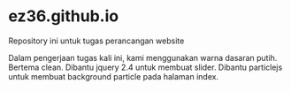 # ez36.github.io
Repository ini untuk tugas perancangan website

Dalam pengerjaan tugas kali ini, kami menggunakan warna dasaran putih. Bertema clean.
Dibantu jquery 2.4 untuk membuat slider.
Dibantu particlejs untuk membuat background particle pada halaman index.
